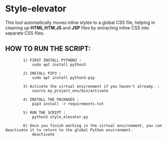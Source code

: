 # Style-elevator
This tool automatically moves inline styles to a global CSS file, helping in cleaning up **HTML**,**HTM**,**JS** and **JSP** files by extracting inline CSS into separate CSS files.

## HOW TO RUN THE SCRIPT: 

			1) FIRST INSTALL PYTHON3 : 
				sudo apt install python3

			2) INSTALL PIP3 : 
				sudo apt install python3-pip

			3) Activate the virtual environment if you haven't already. : 
				source my_project_env/bin/activate

			4) INSTALL THE PACKAGES :
				pip3 install -r requirements.txt 

			5) RUN THE SCRIPT : 
				python3 style_elevator.py

			6) Once you finish working in the virtual environment, you can deactivate it to return to the global Python environment.
				deactivate

